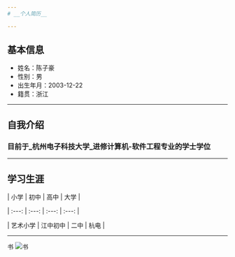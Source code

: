 ```yaml
---
# __个人简历__

---
```

## 基本信息
 * 姓名：陈子豪
 * 性别：男
 * 出生年月：2003-12-22
 * 籍贯：浙江

---
## 自我介绍
### 目前于_杭州电子科技大学_进修计算机-软件工程专业的学士学位

---
## 学习生涯

| 小学 | 初中 | 高中 | 大学 |

| :---: | :---: | :---: | :---: |

| 艺术小学 | 江中初中 | 二中 | 杭电 |

---

书
![书](https://image.baidu.com/search/detail?ct=503316480&z=0&ipn=d&word=%E4%B9%A6&step_word=&hs=0&pn=1&spn=0&di=7264239678495129601&pi=0&rn=1&tn=baiduimagedetail&is=3136918510%2C1633827663&istype=0&ie=utf-8&oe=utf-8&in=&cl=2&lm=-1&st=undefined&cs=1025273849%2C1014828974&os=3136918510%2C1633827663&simid=1025273849%2C1014828974&adpicid=0&lpn=0&ln=1866&fr=&fmq=1697373253621_R&fm=&ic=undefined&s=undefined&hd=undefined&latest=undefined&copyright=undefined&se=&sme=&tab=0&width=undefined&height=undefined&face=undefined&ist=&jit=&cg=&bdtype=0&oriquery=&objurl=https%3A%2F%2Fgimg2.baidu.com%2Fimage_search%2Fsrc%3Dhttp%3A%2F%2Fsafe-img.xhscdn.com%2Fbw1%2F5c74eea1-e6aa-41d9-953d-88f99ce0b40a%3FimageView2%2F2%2Fw%2F1080%2Fformat%2Fjpg%26refer%3Dhttp%3A%2F%2Fsafe-img.xhscdn.com%26app%3D2002%26size%3Df9999%2C10000%26q%3Da80%26n%3D0%26g%3D0n%26fmt%3Dauto%3Fsec%3D1699965255%26t%3Df5b85d15511c60491e77ef890af5eb6e&fromurl=ippr_z2C%24qAzdH3FAzdH3Fooo_z%26e3Bxtw5i5g2fi7_z%26e3Bv54AzdH3F1tfv5ej6yAzdH3Ftpj4AzdH3Fmnbu81cbaaaaaaaaddadka89&gsm=1e&rpstart=0&rpnum=0&islist=&querylist=&nojc=undefined&dyTabStr=MTEsMCw2LDMsMSw0LDUsMiw4LDcsOQ%3D%3D&lid=11079120960492898284)
